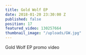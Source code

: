 ```yaml
---
title: Gold Wolf EP
date: 2018-01-20 23:30:00 Z
published: false
position: 17
featured_video: 130257664
thumbnail_image: "/uploads/GW.jpg"
---
```


Gold Wolf EP promo video